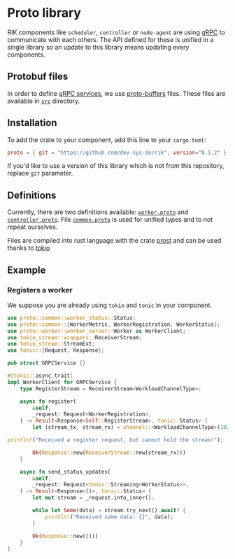 # Proto library

RIK components like `scheduler`, `controller` or `node-agent` are using [gRPC](https://grpc.io/) to communicate with
each others. The API defined for these is unified in a single library so an update to this library means 
updating every components.

## Protobuf files

In order to define [gRPC services](https://grpc.io/docs/what-is-grpc/core-concepts/#service-definition), we use
[proto-buffers](https://developers.google.com/protocol-buffers) files. These files are available in [`src`](./src)
directory.

## Installation

To add the crate to your component, add this line to your `cargo.toml`:
```toml
proto = { git = "https://github.com/dev-sys-do/rik", version="0.1.2" }
```

If you'd like to use a version of this library which is not from this repository, replace `git` parameter.

## Definitions

Currently, there are two definitions available: [`worker.proto`](./src/worker.proto) and
[`controller.proto`](./src/controller.proto). File [`common.proto`](./src/common.proto) is used for unified types and
to not repeat ourselves.

Files are compiled into rust language with the crate [prost](https://github.com/tokio-rs/prost) and can be used
thanks to [tokio](https://github.com/hyperium/tonic)

## Example

### Registers a worker

We suppose you are already using `tokio` and `tonic` in your component.

```rust
use proto::common::worker_status::Status;
use proto::common::{WorkerMetric, WorkerRegistration, WorkerStatus};
use proto::worker::worker_server::Worker as WorkerClient;
use tokio_stream::wrappers::ReceiverStream;
use tokio_stream::StreamExt;
use tonic::{Request, Response};

pub struct GRPCService {}

#[tonic::async_trait]
impl WorkerClient for GRPCService {
    type RegisterStream = ReceiverStream<WorkloadChannelType>;

    async fn register(
        &self,
        _request: Request<WorkerRegistration>,
    ) -> Result<Response<Self::RegisterStream>, tonic::Status> {
        let (stream_tx, stream_rx) = channel::<WorkloadChannelType>(1024);

println!("Received a register request, but cannot hold the stream!");

        Ok(Response::new(ReceiverStream::new(stream_rx)))
    }

    async fn send_status_updates(
        &self,
        _request: Request<tonic::Streaming<WorkerStatus>>,
    ) -> Result<Response<()>, tonic::Status> {
        let mut stream = _request.into_inner();

        while let Some(data) = stream.try_next().await? {
            println!("Received some data: {}", data);
        }

        Ok(Response::new(()))
    }
}
```
